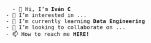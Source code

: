 <pre>
  - 👋 Hi, I’m <strong>Iván C</strong>
- 👀 I’m interested in ...
- 🌱 I’m currently learning <strong>Data Engineering</strong>
- 💞️ I’m looking to collaborate on ...
- 📫 How to reach me <strong>HERE!</strong>
</pre>

<!---
ivlamb/ivlamb is a ✨ special ✨ repository because its `README.md` (this file) appears on your GitHub profile.
You can click the Preview link to take a look at your changes.
--->
